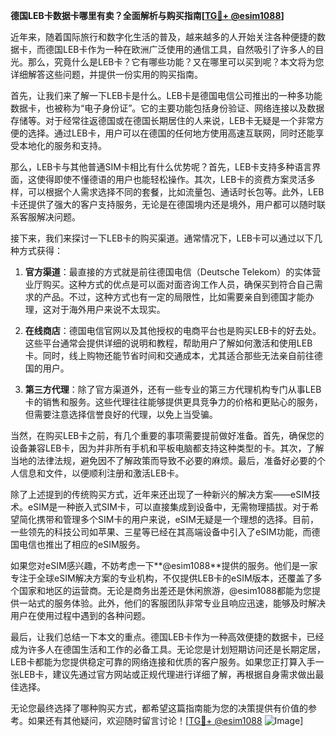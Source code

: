 **德国LEB卡数据卡哪里有卖？全面解析与购买指南[[TG💪+ @esim1088](https://t.me/s/esim1088)]**

近年来，随着国际旅行和数字化生活的普及，越来越多的人开始关注各种便捷的数据卡，而德国LEB卡作为一种在欧洲广泛使用的通信工具，自然吸引了许多人的目光。那么，究竟什么是LEB卡？它有哪些功能？又在哪里可以买到呢？本文将为您详细解答这些问题，并提供一份实用的购买指南。

首先，让我们来了解一下LEB卡是什么。LEB卡是德国电信公司推出的一种多功能数据卡，也被称为“电子身份证”。它的主要功能包括身份验证、网络连接以及数据存储等。对于经常往返德国或在德国长期居住的人来说，LEB卡无疑是一个非常方便的选择。通过LEB卡，用户可以在德国的任何地方使用高速互联网，同时还能享受本地化的服务和支持。

那么，LEB卡与其他普通SIM卡相比有什么优势呢？首先，LEB卡支持多种语言界面，这使得即使不懂德语的用户也能轻松操作。其次，LEB卡的资费方案灵活多样，可以根据个人需求选择不同的套餐，比如流量包、通话时长包等。此外，LEB卡还提供了强大的客户支持服务，无论是在德国境内还是境外，用户都可以随时联系客服解决问题。

接下来，我们来探讨一下LEB卡的购买渠道。通常情况下，LEB卡可以通过以下几种方式获得：

1. **官方渠道**：最直接的方式就是前往德国电信（Deutsche Telekom）的实体营业厅购买。这种方式的优点是可以面对面咨询工作人员，确保买到符合自己需求的产品。不过，这种方式也有一定的局限性，比如需要亲自到德国才能办理，这对于海外用户来说不太现实。

2. **在线商店**：德国电信官网以及其他授权的电商平台也是购买LEB卡的好去处。这些平台通常会提供详细的说明和教程，帮助用户了解如何激活和使用LEB卡。同时，线上购物还能节省时间和交通成本，尤其适合那些无法亲自前往德国的用户。

3. **第三方代理**：除了官方渠道外，还有一些专业的第三方代理机构专门从事LEB卡的销售和服务。这些代理往往能够提供更具竞争力的价格和更贴心的服务，但需要注意选择信誉良好的代理，以免上当受骗。

当然，在购买LEB卡之前，有几个重要的事项需要提前做好准备。首先，确保您的设备兼容LEB卡，因为并非所有手机和平板电脑都支持这种类型的卡。其次，了解当地的法律法规，避免因不了解政策而导致不必要的麻烦。最后，准备好必要的个人信息和文件，以便顺利注册和激活LEB卡。

除了上述提到的传统购买方式，近年来还出现了一种新兴的解决方案——eSIM技术。eSIM是一种嵌入式SIM卡，可以直接集成到设备中，无需物理插拔。对于希望简化携带和管理多个SIM卡的用户来说，eSIM无疑是一个理想的选择。目前，一些领先的科技公司如苹果、三星等已经在其高端设备中引入了eSIM功能，而德国电信也推出了相应的eSIM服务。

如果您对eSIM感兴趣，不妨考虑一下**@esim1088**提供的服务。他们是一家专注于全球eSIM解决方案的专业机构，不仅提供LEB卡的eSIM版本，还覆盖了多个国家和地区的运营商。无论是商务出差还是休闲旅游，@esim1088都能为您提供一站式的服务体验。此外，他们的客服团队非常专业且响应迅速，能够及时解决用户在使用过程中遇到的各种问题。

最后，让我们总结一下本文的重点。德国LEB卡作为一种高效便捷的数据卡，已经成为许多人在德国生活和工作的必备工具。无论您是计划短期访问还是长期定居，LEB卡都能为您提供稳定可靠的网络连接和优质的客户服务。如果您正打算入手一张LEB卡，建议先通过官方网站或正规代理进行详细了解，再根据自身需求做出最佳选择。

无论您最终选择了哪种购买方式，都希望这篇指南能为您的决策提供有价值的参考。如果还有其他疑问，欢迎随时留言讨论！[[TG💪+ @esim1088](https://t.me/s/esim1088) ![Image](https://i.postimg.cc/4NQfJmqS/Snipaste-2025-05-13-00-14-12.png)]
